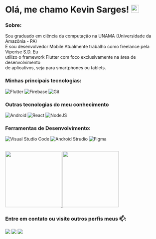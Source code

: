 # Olá, me chamo Kevin Sarges! <img src="https://media.giphy.com/media/hvRJCLFzcasrR4ia7z/giphy.gif" width="25px" />

### Sobre:

Sou graduado em ciência da computação na UNAMA (Universidade da Amazônia - PA)
<br/>E sou desenvolvedor Mobile Atualmente trabalho como freelance pela Viperise S.D. Eu
<br/>utilizo o framework Flutter com foco exclusivamente na área de desenvolvimento
<br/>de aplicativos, seja para smartphones ou tablets.

### Minhas principais tecnologias:  
![Flutter](https://img.shields.io/badge/Flutter-%2301579B?style=for-the-badge&logo=flutter&logoColor=white)
![Firebase](https://img.shields.io/badge/Firebase-%23ff8f00?style=for-the-badge&logo=Firebase&logoColor=white)
![Git](https://img.shields.io/badge/Git-%23ff4c07?style=for-the-badge&logo=git&logoColor=white)


### Outras tecnologias do meu conhecimento
![Android](https://img.shields.io/badge/andorid-6DA52F?style=for-the-badge&logo=android&logoColor=white)
![React](https://img.shields.io/badge/react-%2320232a.svg?style=for-the-badge&logo=react&logoColor=%2361DAFB)
![NodeJS](https://img.shields.io/badge/node.js-6DA55F?style=for-the-badge&logo=node.js&logoColor=white)


### Ferramentas de Desenvolvimento:
![Visual Studio Code](https://img.shields.io/badge/-Visual%20Studio%20Code-333333?style=flat&logo=visual-studio-code&logoColor=007ACC)
![Android Strudio](https://img.shields.io/badge/-Android%20Studio-333333?style=flat&logo=android&logoColor=green)
![Figma](https://img.shields.io/badge/-Figma-333333?style=flat&logo=figma&logoColor=red)


<br/>
<a href="https://github.com/Kevin-Sarges">
  <img 
    height="180em"
    src="https://github-readme-stats.vercel.app/api?username=Kevin-Sarges&theme=tokyonight&show_icons=true" />
</a>

<a href="https://github.com/seu-usuario">
    <img
      height="180em"
      src="https://github-readme-stats.vercel.app/api/top-langs/?username=Kevin-Sarges&show_icons=true&include_all_commits=true&count_private=true&layout=compact&theme=tokyonight"
    />
  </a>
<br/>

### Entre em contato ou visite outros perfis meus 📫:

<div>
<a href="https://www.linkedin.com/in/kevin-sarges/" target="_blank"><img src="https://img.shields.io/badge/-LinkedIn-%230077B5?style=for-the-badge&logo=linkedin&logoColor=white" target="_blank"></a>
<a href="https://www.instagram.com/kevin.sarges/" target="_blank"><img src="https://img.shields.io/badge/-Instagram-%23E4405F?style=for-the-badge&logo=instagram&logoColor=white" target="_blank"></a>
<a href="https://twitter.com/kevin_sarge" target="_blank"><img src="https://img.shields.io/badge/-Twitter-black?style=for-the-badge&logo=x&logoColor=white" target="_blank"></a>
</div>
